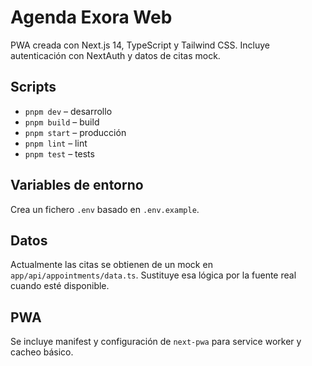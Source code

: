 # Agenda Exora Web

PWA creada con Next.js 14, TypeScript y Tailwind CSS. Incluye autenticación con NextAuth y datos de citas mock.

## Scripts
- `pnpm dev` – desarrollo
- `pnpm build` – build
- `pnpm start` – producción
- `pnpm lint` – lint
- `pnpm test` – tests

## Variables de entorno
Crea un fichero `.env` basado en `.env.example`.

## Datos
Actualmente las citas se obtienen de un mock en `app/api/appointments/data.ts`. Sustituye esa lógica por la fuente real cuando esté disponible.

## PWA
Se incluye manifest y configuración de `next-pwa` para service worker y cacheo básico.
